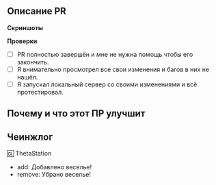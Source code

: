 <!--
Хороший гайд из другого репозитория: https://github.com/TauCetiStation/TauCetiClassic/blob/master/.github/wiki/STYLING_OF_PR.md

Описание:
Опишите изменения данного ПР-а. Если есть связные ишью (issues), или другие ПРы - укажите их тут, для автоматического закрытия ишью следует использовать ключевые слова https://help.github.com/en/articles/closing-issues-using-keywords

Почему и что этот ПР улучшит:
Опишите причину для изменений. Этот пункт особенно важен для описания изменений баланса, новых механик.

Чейнджлог:
Для чейнджлога 4 типа: add, remove, tweak, fix. 
Вы можете указать своё имя после символа :cl:
-->



## Описание PR

**Скриншоты**

**Проверки**
- [ ] PR полностью завершён и мне не нужна помощь чтобы его закончить.
- [ ] Я внимательно просмотрел все свои изменения и багов в них не нашёл.
- [ ] Я запускал локальный сервер со своими изменениями и всё протестировал.

## Почему и что этот ПР улучшит

## Чеинжлог
:cl: ThetaStation
- add: Добавлено веселье!
- remove: Убрано веселье!
